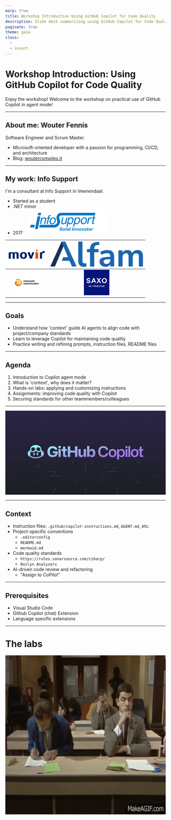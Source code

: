 ```yaml
---
marp: true
title: Workshop Introduction Using GitHub Copilot for Code Quality
description: Slide deck summarizing using GitHub Copilot for Code Quality
paginate: true
theme: gaia
class:
  - 
  - invert
---
```


# Workshop Introduction: Using GitHub Copilot for Code Quality

Enjoy the workshop!
Welcome to the workshop on practical use of GitHub Copilot in agent mode!

---

## About me: Wouter Fennis

Software Engineer and Scrum Master.

- Microsoft-oriented developer with a passion for programming,
CI/CD, and architecture
- Blog: [woutercompiles.it](https://www.woutercompiles.it)

---

## My work: Info Support

I'm a consultant at Info Support in Veenendaal.

- Started as a student
- .NET minor
- 2017 &nbsp;&nbsp;&nbsp;&nbsp;  <img src="./images/info%20support.webp" alt="Info Support" height="80">

|   <img src="./images/movir.webp" alt="Movir" height="80"> |   <img src="./images/alfam.png" alt="Alfam" height="80"> |
|:---:|:---:|
|   <img src="./images/nn.png" alt="NN" height="80"> |   <img src="./images/saxo.png" alt="Saxo" height="80"> |

---

## Goals

- Understand how 'context' guide AI agents to align code with project/company standards
- Learn to leverage Copilot for maintaining code quality
- Practice writing and refining prompts, instruction files, README files

---

## Agenda

1. Introduction to Copilot agent mode
2. What is 'context', why does it matter?
3. Hands-on labs: applying and customizing instructions
4. Assignments: improving code quality with Copilot
5. Securing standards for other teammembers/colleagues

---

![GitHub Copilot](./images/copilot.webp)

---

## Context

- Instruction files: `.github/copilot-instructions.md`, `AGENT.md`, etc.
- Project-specific conventions
  - `.editorconfig`
  - `README.md`
  - `mermaid.md`
- Code quality standards
  - `https://rules.sonarsource.com/csharp/`
  - `Roslyn Analyzers`
- AI-driven code review and refactoring
  - "Assign to CoPilot"

---

## Prerequisites

- Visual Studio Code
- Github Copilot (chat) Extension
- Language specific extensions

---
# The labs

<img src="./images/help.gif" alt="Saxo" height="500">